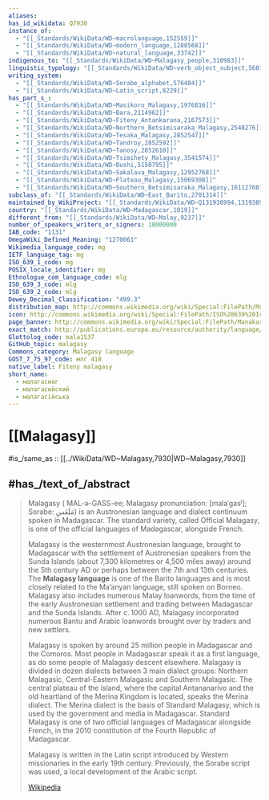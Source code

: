 ```yaml
---
aliases:
has_id_wikidata: Q7930
instance_of:
  - "[[_Standards/WikiData/WD~macrolanguage,152559]]"
  - "[[_Standards/WikiData/WD~modern_language,1288568]]"
  - "[[_Standards/WikiData/WD~natural_language,33742]]"
indigenous_to: "[[_Standards/WikiData/WD~Malagasy_people,310983]]"
linguistic_typology: "[[_Standards/WikiData/WD~verb_object_subject,568140]]"
writing_system:
  - "[[_Standards/WikiData/WD~Sorabe_alphabet,576484]]"
  - "[[_Standards/WikiData/WD~Latin_script,8229]]"
has_part_s_:
  - "[[_Standards/WikiData/WD~Masikoro_Malagasy,1976816]]"
  - "[[_Standards/WikiData/WD~Bara,2114962]]"
  - "[[_Standards/WikiData/WD~Fiteny_Antankarana,2167573]]"
  - "[[_Standards/WikiData/WD~Northern_Betsimisaraka_Malagasy,2548276]]"
  - "[[_Standards/WikiData/WD~Tesaka_Malagasy,2852547]]"
  - "[[_Standards/WikiData/WD~Tandroy,2852592]]"
  - "[[_Standards/WikiData/WD~Tanosy,2852610]]"
  - "[[_Standards/WikiData/WD~Tsimihety_Malagasy,3541574]]"
  - "[[_Standards/WikiData/WD~Bushi,5150795]]"
  - "[[_Standards/WikiData/WD~Sakalava_Malagasy,12952768]]"
  - "[[_Standards/WikiData/WD~Plateau_Malagasy,15069308]]"
  - "[[_Standards/WikiData/WD~Southern_Betsimisaraka_Malagasy,16112760]]"
subclass_of: "[[_Standards/WikiData/WD~East_Barito,2701314]]"
maintained_by_WikiProject: "[[_Standards/WikiData/WD~Q131938994,131938994]]"
country: "[[_Standards/WikiData/WD~Madagascar,1019]]"
different_from: "[[_Standards/WikiData/WD~Malay,9237]]"
number_of_speakers_writers_or_signers: 18000000
IAB_code: "1131"
OmegaWiki_Defined_Meaning: "1270061"
Wikimedia_language_code: mg
IETF_language_tag: mg
ISO_639_1_code: mg
POSIX_locale_identifier: mg
Ethnologue_com_language_code: mlg
ISO_639_3_code: mlg
ISO_639_2_code: mlg
Dewey_Decimal_Classification: "499.3"
distribution_map: http://commons.wikimedia.org/wiki/Special:FilePath/Map%20of%20Malagasy%20language%20dialects.svg
icon: http://commons.wikimedia.org/wiki/Special:FilePath/ISO%20639%20Icon%20mg.svg
page_banner: http://commons.wikimedia.org/wiki/Special:FilePath/Manakara%20river%20%28cropped%29.jpg
exact_match: http://publications.europa.eu/resource/authority/language/MLG
Glottolog_code: mala1537
GitHub_topic: malagasy
Commons_category: Malagasy language
GOST_7_75_97_code: млг 418
native_label: Fiteny malagasy
short_name:
  - малагасиаг
  - малагасийский
  - малагасійська
---
```


# [[Malagasy]] 

#is_/same_as :: [[../WikiData/WD~Malagasy,7930|WD~Malagasy,7930]] 

## #has_/text_of_/abstract 

> Malagasy ( MAL-ə-GASS-ee; Malagasy pronunciation: [malaˈɡasʲ]; Sorabe: مَلَغَسِ) is an Austronesian language and dialect continuum spoken in Madagascar. The standard variety, called Official Malagasy, is one of the official languages of Madagascar, alongside French.
>
> Malagasy is the westernmost Austronesian language, brought to Madagascar with the settlement of Austronesian speakers from the Sunda Islands (about 7,300 kilometres or 4,500 miles away) around the 5th century AD or perhaps between the 7th and 13th centuries. The **Malagasy language** is one of the Barito languages and is most closely related to the Maʼanyan language, still spoken on Borneo. Malagasy also includes numerous Malay loanwords, from the time of the early Austronesian settlement and trading between Madagascar and the Sunda Islands. After c. 1000 AD, Malagasy incorporated numerous Bantu and Arabic loanwords brought over by traders and new settlers.
>
> Malagasy is spoken by around 25 million people in Madagascar and the Comoros. Most people in Madagascar speak it as a first language, as do some people of Malagasy descent elsewhere. Malagasy is divided in dozen dialects between 3 main dialect groups: Northern Malagasic, Central-Eastern Malagasic and Southern Malagasic. The central plateau of the island, where the capital Antananarivo and the old heartland of the Merina Kingdom is located, speaks the Merina dialect. The Merina dialect is the basis of Standard Malagasy, which is used by the government and media in Madagascar. Standard Malagasy is one of two official languages of Madagascar alongside French, in the 2010 constitution of the Fourth Republic of Madagascar.
>
> Malagasy is written in the Latin script introduced by Western missionaries in the early 19th century. Previously, the Sorabe script was used, a local development of the Arabic script.
>
> [Wikipedia](https://en.wikipedia.org/wiki/Malagasy%20language) 


